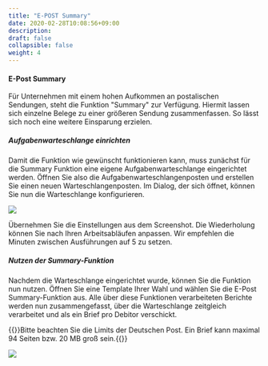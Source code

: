 ```yaml
---
title: "E-POST Summary"
date: 2020-02-28T10:08:56+09:00
description: 
draft: false
collapsible: false
weight: 4
---
```


#### E-Post Summary

Für Unternehmen mit einem hohen Aufkommen an postalischen Sendungen, steht die Funktion "Summary" zur Verfügung. Hiermit lassen sich einzelne Belege zu einer größeren Sendung zusammenfassen. So lässt sich noch eine weitere Einsparung erzielen.

##### Aufgabenwarteschlange einrichten

Damit die Funktion wie gewünscht funktionieren kann, muss zunächst für die Summary Funktion eine eigene Aufgabenwarteschlange eingerichtet werden. Öffnen Sie also die Aufgabenwarteschlangenposten und erstellen Sie einen neuen Warteschlangenposten. Im Dialog, der sich öffnet, können Sie nun die Warteschlange konfigurieren.

![](/images/connectornav/epost/summary_queue.png)

Übernehmen Sie die Einstellungen aus dem Screenshot. Die Wiederholung können Sie nach Ihren Arbeitsabläufen anpassen. Wir empfehlen die Minuten zwischen Ausführungen auf 5 zu setzen.

##### Nutzen der Summary-Funktion

Nachdem die Warteschlange eingerichtet wurde, können Sie die Funktion nun nutzen. Öffnen Sie eine Template Ihrer Wahl und wählen Sie die E-Post Summary-Funktion aus. Alle über diese Funktionen verarbeiteten Berichte werden nun zusammengefasst, über die Warteschlange zeitgleich verarbeitet und als ein Brief pro Debitor verschickt.

{{<notice info>}}Bitte beachten Sie die Limits der Deutschen Post. Ein Brief kann maximal 94 Seiten bzw. 20 MB groß sein.{{</notice>}}

![](/images/connectornav/epost/summary_nutzen.png)